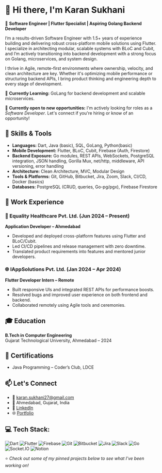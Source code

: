 # 👋 Hi there, I'm Karan Sukhani

🚀 **Software Engineer | Flutter Specialist | Aspiring Golang Backend Developer**

I’m a results-driven Software Engineer with 1.5+ years of experience building and delivering robust cross-platform mobile solutions using Flutter. I specialize in architecting modular, scalable systems with BLoC and Cubit, and I’m actively transitioning into backend development with a strong focus on Golang, microservices, and system design.

I thrive in Agile, remote-first environments where ownership, velocity, and clean architecture are key. Whether it's optimizing mobile performance or structuring backend APIs, I bring product thinking and engineering depth to every stage of development.

🌱 **Currently Learning:** GoLang for backend development and scalable microservices.

🎯 **Currently open to new opportunities:** I'm actively looking for roles as a *Software Developer*. Let's connect if you're hiring or know of an opportunity!

## 🧠 Skills & Tools

- **Languages:** Dart, Java (basic), SQL, GoLang, Python(basic)
- **Mobile Development:** Flutter, BLoC, Cubit, Firebase (Auth, Firestore)
- **Backend Exposure:** Go modules, REST APIs, WebSockets, PostgreSQL integration, JSON handling, Gorilla Mux, net/http, middleware, API versioning, error handling
- **Architecture:** Clean Architecture, MVC, Modular Design
- **Tools & Platforms:** Git, GitHub, Bitbucket, Jira, Zoom, Slack, CI/CD, Docker (basics)
- **Databases:** PostgreSQL (CRUD, queries, Go-pg/pgx), Firebase Firestore

## 💼 Work Experience

### 🏥 Equality Healthcare Pvt. Ltd. (Jun 2024 – Present)  
**Application Developer – Ahmedabad**  
- Developed and deployed cross-platform features using Flutter and BLoC/Cubit.
- Led CI/CD pipelines and release management with zero downtime.
- Translated product requirements into features and mentored junior developers.

### 🌐 IAppSolutions Pvt. Ltd. (Jan 2024 – Apr 2024)  
**Flutter Developer Intern – Remote**  
- Built responsive UIs and integrated REST APIs for performance boosts.
- Resolved bugs and improved user experience on both frontend and backend.
- Collaborated remotely using Agile tools and ceremonies.

## 🎓 Education

**B.Tech in Computer Engineering**  
Gujarat Technological University, Ahmedabad – 2024

## 📜 Certifications

- Java Programming – Coder’s Club, LDCE

## 📫 Let's Connect

- 📧 karan.sukhani27@gmail.com  
- 📍 Ahmedabad, Gujarat, India  
- 💼 [LinkedIn](https://www.linkedin.com/in/karan-sukhani)  
- 🌐 [Portfolio](https://karansukhaniportfolio.vercel.app)

## 💻 Tech Stack:
![Dart](https://img.shields.io/badge/Dart-0175C2?style=for-the-badge&logo=dart&logoColor=white)
![Flutter](https://img.shields.io/badge/Flutter-02569B?style=for-the-badge&logo=flutter&logoColor=white)
![Firebase](https://img.shields.io/badge/Firebase-FFCA28?style=for-the-badge&logo=firebase&logoColor=black)
![Git](https://img.shields.io/badge/Git-F05032?style=for-the-badge&logo=git&logoColor=white)
![Bitbucket](https://img.shields.io/badge/Bitbucket-0052CC?style=for-the-badge&logo=bitbucket&logoColor=white)
![Jira](https://img.shields.io/badge/Jira-0052CC?style=for-the-badge&logo=jira&logoColor=white)
![Slack](https://img.shields.io/badge/Slack-4A154B?style=for-the-badge&logo=slack&logoColor=white)
![Go](https://img.shields.io/badge/Go-00ADD8?style=for-the-badge&logo=go&logoColor=white)
![Socket.IO](https://img.shields.io/badge/Socket.IO-010101?style=for-the-badge&logo=socketdotio&logoColor=white)
![Notion](https://img.shields.io/badge/Notion-000000?style=for-the-badge&logo=notion&logoColor=white)


⭐ *Check out some of my pinned projects below to see what I’ve been working on!*
